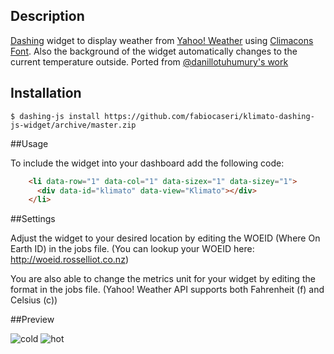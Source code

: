 ## Description

[Dashing](http://fabiocaseri.github.com/dashing-js) widget to display weather from [Yahoo! Weather](http://developer.yahoo.com/weather/) using [Climacons Font](http://adamwhitcroft.com/climacons/font/). Also the background of the widget automatically changes to the current temperature outside.
Ported from [@danillotuhumury's work](https://github.com/danillotuhumury/klimato-dashing-widget)

## Installation

```shell
$ dashing-js install https://github.com/fabiocaseri/klimato-dashing-js-widget/archive/master.zip
```

##Usage

To include the widget into your dashboard add the following code:

```html
    <li data-row="1" data-col="1" data-sizex="1" data-sizey="1">
      <div data-id="klimato" data-view="Klimato"></div>
    </li>
```

##Settings

Adjust the widget to your desired location by editing the WOEID (Where On Earth ID) in the jobs file. (You can lookup your WOEID here: http://woeid.rosselliot.co.nz)

You are also able to change the metrics unit for your widget by editing the format in the jobs file. (Yahoo! Weather API supports both Fahrenheit (f) and Celsius (c)) 

##Preview

![cold](https://f.cloud.github.com/assets/1248374/346213/abe9a4f4-9e3a-11e2-8857-b2e740024c86.png)
![hot](https://f.cloud.github.com/assets/1248374/346214/ac034382-9e3a-11e2-821a-06df468dd448.png)
